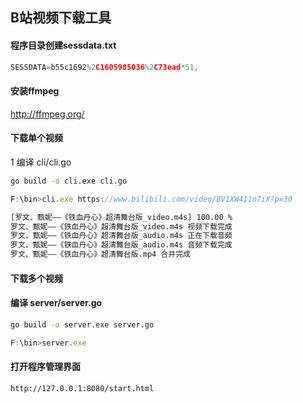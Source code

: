 ## B站视频下载工具

#### 程序目录创建sessdata.txt

```js
SESSDATA=b55c1692%2C1605985036%2C73ead*51,
```

#### 安装ffmpeg
http://ffmpeg.org/


#### 下载单个视频

1 编译 cli/cli.go
```sh
go build -o cli.exe cli.go
```

```js
F:\bin>cli.exe https://www.bilibili.com/video/BV1XW411o7iX?p=30
```
```sh
[罗文、甄妮——《铁血丹心》超清舞台版_video.m4s] 100.00 %
罗文、甄妮——《铁血丹心》超清舞台版_video.m4s 视频下载完成
罗文、甄妮——《铁血丹心》超清舞台版_audio.m4s 正在下载音频
罗文、甄妮——《铁血丹心》超清舞台版_audio.m4s 音频下载完成
罗文、甄妮——《铁血丹心》超清舞台版.mp4 合并完成
```

#### 下载多个视频

#### 编译 server/server.go
```sh
go build -o server.exe server.go
```

```js
F:\bin>server.exe
```

#### 打开程序管理界面
```sh
http://127.0.0.1:8080/start.html
```
